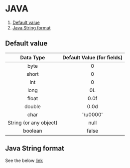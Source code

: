 # JAVA


1. [Default value](#default-value)
2. [Java String format]()


## Default value

| Data Type |	Default Value (for fields) |
| :---------: | :--------------------------: |
| byte | 0 |
| short | 0 |
| int	| 0 |
| long | 0L |
| float	| 0.0f |
| double | 0.0d | 
| char	| '\u0000' |
| String (or any object) | null |
| boolean	| false |


## Java String format
See the below [link](#https://examples.javacodegeeks.com/core-java/lang/string/java-string-format-example/)
